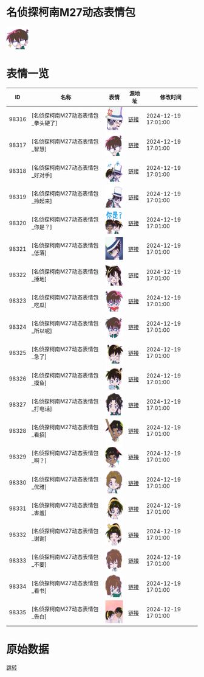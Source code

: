 # 名侦探柯南M27动态表情包

<img src="./cover.png" height="60" alt="cover" />

# 表情一览

|ID|名称|表情|源地址|修改时间|
|----|----|----|----|----|
|98316|[名侦探柯南M27动态表情包_拳头硬了]|<img src="./pic/098316_%5B名侦探柯南M27动态表情包_拳头硬了%5D.gif" height="60" alt="拳头硬了"/>|[链接](https://i0.hdslb.com/bfs/garb/bb8c0b34a0e0ffc74486f922302722718946c624.gif)|2024-12-19 17:01:00|
|98317|[名侦探柯南M27动态表情包_智慧]|<img src="./pic/098317_%5B名侦探柯南M27动态表情包_智慧%5D.gif" height="60" alt="智慧"/>|[链接](https://i0.hdslb.com/bfs/garb/b1c91302d55ea1d9eac29413e8309994cb2ec372.gif)|2024-12-19 17:01:00|
|98318|[名侦探柯南M27动态表情包_好对手]|<img src="./pic/098318_%5B名侦探柯南M27动态表情包_好对手%5D.gif" height="60" alt="好对手"/>|[链接](https://i0.hdslb.com/bfs/garb/49b15bc5295756387b885cf4ff1b6a80c23d34dc.gif)|2024-12-19 17:01:00|
|98319|[名侦探柯南M27动态表情包_拎起来]|<img src="./pic/098319_%5B名侦探柯南M27动态表情包_拎起来%5D.gif" height="60" alt="拎起来"/>|[链接](https://i0.hdslb.com/bfs/garb/b650302b7a7acc93ffc30834c47f7b0ac4b8dea1.gif)|2024-12-19 17:01:00|
|98320|[名侦探柯南M27动态表情包_你是？]|<img src="./pic/098320_%5B名侦探柯南M27动态表情包_你是？%5D.gif" height="60" alt="你是？"/>|[链接](https://i0.hdslb.com/bfs/garb/c4cc2ba7da263675caa2afa7c5f64ac846e389c5.gif)|2024-12-19 17:01:00|
|98321|[名侦探柯南M27动态表情包_低落]|<img src="./pic/098321_%5B名侦探柯南M27动态表情包_低落%5D.gif" height="60" alt="低落"/>|[链接](https://i0.hdslb.com/bfs/garb/eab888bc863c91aab6cdcab7d71c1c5b19fbc216.gif)|2024-12-19 17:01:00|
|98322|[名侦探柯南M27动态表情包_捶地]|<img src="./pic/098322_%5B名侦探柯南M27动态表情包_捶地%5D.gif" height="60" alt="捶地"/>|[链接](https://i0.hdslb.com/bfs/garb/c280aef7bf80c575d371437b657ebd1e11421c8a.gif)|2024-12-19 17:01:00|
|98323|[名侦探柯南M27动态表情包_吃瓜]|<img src="./pic/098323_%5B名侦探柯南M27动态表情包_吃瓜%5D.gif" height="60" alt="吃瓜"/>|[链接](https://i0.hdslb.com/bfs/garb/3bbb44817dced602126865191bf71d4aeff92777.gif)|2024-12-19 17:01:00|
|98324|[名侦探柯南M27动态表情包_所以呢]|<img src="./pic/098324_%5B名侦探柯南M27动态表情包_所以呢%5D.gif" height="60" alt="所以呢"/>|[链接](https://i0.hdslb.com/bfs/garb/c8e552e6f920476cd04bf9cd7e22de9883bd1453.gif)|2024-12-19 17:01:00|
|98325|[名侦探柯南M27动态表情包_急了]|<img src="./pic/098325_%5B名侦探柯南M27动态表情包_急了%5D.gif" height="60" alt="急了"/>|[链接](https://i0.hdslb.com/bfs/garb/d08ebd94ddcd9c5dae85fdef336e82e8f606536a.gif)|2024-12-19 17:01:00|
|98326|[名侦探柯南M27动态表情包_摸鱼]|<img src="./pic/098326_%5B名侦探柯南M27动态表情包_摸鱼%5D.gif" height="60" alt="摸鱼"/>|[链接](https://i0.hdslb.com/bfs/garb/aac648fb16a84ef6aabb59682372c010a8662da0.gif)|2024-12-19 17:01:00|
|98327|[名侦探柯南M27动态表情包_打电话]|<img src="./pic/098327_%5B名侦探柯南M27动态表情包_打电话%5D.gif" height="60" alt="打电话"/>|[链接](https://i0.hdslb.com/bfs/garb/dcce7848e17eff7b841a9b6cc95a044a275946c9.gif)|2024-12-19 17:01:00|
|98328|[名侦探柯南M27动态表情包_看招]|<img src="./pic/098328_%5B名侦探柯南M27动态表情包_看招%5D.gif" height="60" alt="看招"/>|[链接](https://i0.hdslb.com/bfs/garb/45c6480932b0ef6cc3f41f4fea2c2cb3de0efa68.gif)|2024-12-19 17:01:00|
|98329|[名侦探柯南M27动态表情包_啊？]|<img src="./pic/098329_%5B名侦探柯南M27动态表情包_啊？%5D.gif" height="60" alt="啊？"/>|[链接](https://i0.hdslb.com/bfs/garb/8a433f444bc314dedea2ac08a01c024ab23ac74f.gif)|2024-12-19 17:01:00|
|98330|[名侦探柯南M27动态表情包_优雅]|<img src="./pic/098330_%5B名侦探柯南M27动态表情包_优雅%5D.gif" height="60" alt="优雅"/>|[链接](https://i0.hdslb.com/bfs/garb/b625c5a6d5a47d94b78ca7983a73abde1c7fb0aa.gif)|2024-12-19 17:01:00|
|98331|[名侦探柯南M27动态表情包_害羞]|<img src="./pic/098331_%5B名侦探柯南M27动态表情包_害羞%5D.gif" height="60" alt="害羞"/>|[链接](https://i0.hdslb.com/bfs/garb/1777dc3f93419711205fb9955891ecdec92c56f8.gif)|2024-12-19 17:01:00|
|98332|[名侦探柯南M27动态表情包_谢谢]|<img src="./pic/098332_%5B名侦探柯南M27动态表情包_谢谢%5D.gif" height="60" alt="谢谢"/>|[链接](https://i0.hdslb.com/bfs/garb/03a576837fd7cc2e4119d00a3a5d440b47df9b20.gif)|2024-12-19 17:01:00|
|98333|[名侦探柯南M27动态表情包_不要]|<img src="./pic/098333_%5B名侦探柯南M27动态表情包_不要%5D.gif" height="60" alt="不要"/>|[链接](https://i0.hdslb.com/bfs/garb/e0e950fc7064c330b671ec8c24db82931849b5ab.gif)|2024-12-19 17:01:00|
|98334|[名侦探柯南M27动态表情包_看书]|<img src="./pic/098334_%5B名侦探柯南M27动态表情包_看书%5D.gif" height="60" alt="看书"/>|[链接](https://i0.hdslb.com/bfs/garb/afbeb2f79dd9ded01dd07717f0c1ef0cd37489ed.gif)|2024-12-19 17:01:00|
|98335|[名侦探柯南M27动态表情包_告白]|<img src="./pic/098335_%5B名侦探柯南M27动态表情包_告白%5D.gif" height="60" alt="告白"/>|[链接](https://i0.hdslb.com/bfs/garb/c80edb5df53037c11590920451846a4c28c8c647.gif)|2024-12-19 17:01:00|

# 原始数据

[跳转](./raw.json)

